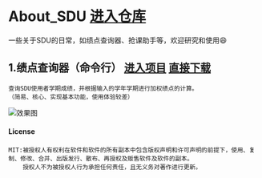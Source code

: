 # About_SDU   [进入仓库](https://github.com/zhangt2333/About_SDU/)
一些关于SDU的日常，如绩点查询器、抢课助手等，欢迎研究和使用:smile:
    
    
    
## 1.绩点查询器（命令行）   [进入项目](https://github.com/zhangt2333/About_SDU/GPA_spider)    [直接下载]( https://github.com/zhangt2333/About_SDU/releases/download/v1.0/GPA_spider.exe) 
	查询SDU使用者学期成绩，并根据输入的学年学期进行加权绩点的计算。
	（简易、核心、实现基本功能，使用体验较差）
![效果图](https://github.com/zhangt2333/About_SDU/blob/master/GPA_spider/效果图.png)




#### License
    MIT:被授权人有权利在软件和软件的所有副本中包含版权声明和许可声明的前提下，使用、复制、修改、合并、出版发行、散布、再授权及贩售软件及软件的副本。
        授权人不为被授权人行为承担任何责任，且无义务对著作进行更新。

